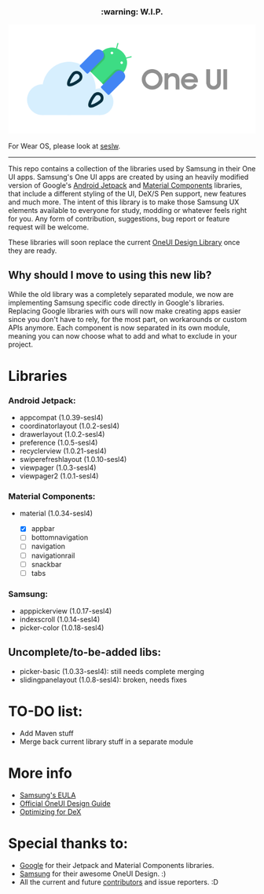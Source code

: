 <h3 align="center">:warning: W.I.P.</h3>
<p align="center">
  <img loading="lazy" src="readme-res/sesl-readme-header.png"/>
</p>

For Wear OS, please look at [seslw](https://github.com/OneUIProject/seslw).

---

This repo contains a collection of the libraries used by Samsung in their One UI apps.
Samsung's One UI apps are created by using an heavily modified version of Google's [Android Jetpack](https://github.com/androidx/androidx) and [Material Components](https://github.com/material-components/material-components-android) libraries, that include a different styling of the UI, DeX/S Pen support, new features and much more. The intent of this library is to make those Samsung UX elements available to everyone for study, modding or whatever feels right for you. Any form of contribution, suggestions, bug report or feature request will be welcome.

These libraries will soon replace the current [OneUI Design Library](https://github.com/Yanndroid/OneUI-Design-Library) once they are ready.

## Why should I move to using this new lib?
While the old library was a completely separated module, we now are implementing Samsung specific code directly in Google's libraries. Replacing Google libraries with ours will now make creating apps easier since you don't have to rely, for the most part, on workarounds or custom APIs anymore. Each component is now separated in its own module, meaning you can now choose what to add and what to exclude in your project.

# Libraries
### Android Jetpack:
- appcompat (1.0.39-sesl4)
- coordinatorlayout (1.0.2-sesl4)
- drawerlayout (1.0.2-sesl4)
- preference (1.0.5-sesl4)
- recyclerview (1.0.21-sesl4)
- swiperefreshlayout (1.0.10-sesl4)
- viewpager (1.0.3-sesl4)
- viewpager2 (1.0.1-sesl4)
### Material Components:
- material (1.0.34-sesl4)

  - [x] appbar
  - [ ] bottomnavigation
  - [ ] navigation
  - [ ] navigationrail
  - [ ] snackbar
  - [ ] tabs
### Samsung:
- apppickerview (1.0.17-sesl4)
- indexscroll (1.0.14-sesl4)
- picker-color (1.0.18-sesl4)

## Uncomplete/to-be-added libs:
- picker-basic (1.0.33-sesl4): still needs complete merging
- slidingpanelayout (1.0.8-sesl4): broken, needs fixes

# TO-DO list:
- Add Maven stuff
- Merge back current library stuff in a separate module

# More info
- [Samsung's EULA](https://www.samsung.com/sg/Legal/SamsungLegal-EULA/)
- [Official OneUI Design Guide](https://design.samsung.com/global/contents/one-ui/download/oneui_design_guide_eng.pdf)
- [Optimizing for DeX](https://developer.samsung.com/samsung-dex/modify-optimizing.html)

# Special thanks to:
- [Google](https://developer.android.com/jetpack) for their Jetpack and Material Components libraries.
- [Samsung](https://www.samsung.com/) for their awesome OneUI Design. :)
- All the current and future [contributors](https://github.com/Yanndroid/OneUI-Design-Library/graphs/contributors) and issue reporters. :D
